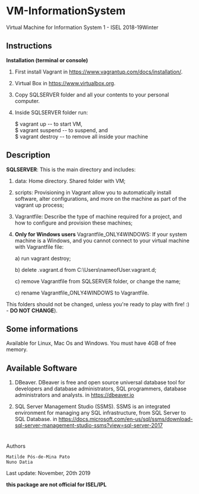 # VM-InformationSystem
Virtual Machine for Information System 1 - ISEL 2018-19Winter

## Instructions

**Installation (terminal or console)**

1. First install Vagrant in https://www.vagrantup.com/docs/installation/.

2. Virtual Box in https://www.virtualbox.org.

3. Copy SQLSERVER folder and all your contents to your personal computer.

4. Inside SQLSERVER folder run:<br>

	$ vagrant up  		--  to start VM, <br>
	$ vagrant suspend 	-- 	to suspend, and <br>
	$ vagrant destroy 	-- 	to remove all inside your machine <br>

## Description

**SQLSERVER**: This is the main directory and includes:

1. data: Home directory. Shared folder with VM;
2. scripts: Provisioning in Vagrant allow you to automatically install software, alter configurations, and more on the machine as part of the vagrant up process;
3. Vagrantfile: Describe the type of machine required for a project, and how to configure and provision these machines;
4. **Only for Windows users**  Vagrantfile_ONLY4WINDOWS: If your system machine is a Windows, and you cannot connect to your virtual machine with Vagrantfile file:

 	a) run vagrant destroy;

	b) delete .vagrant.d from C:\\Users\nameofUser\.vagrant.d;

	c) remove Vagrantfile from SQLSERVER folder, or change the name;

	c) rename Vagrantfile_ONLY4WINDOWS to Vagrantfile.

This folders should not be changed, unless you're ready to play with fire! :) - **DO NOT CHANGE**).
	
 
## Some informations

Available for Linux, Mac Os and Windows. You must have 4GB of free memory.


## Available Software

1. DBeaver. DBeaver is free and open source universal database tool for developers and database administrators, SQL programmers, database administrators and analysts. in https://dbeaver.io

2. SQL Server Management Studio (SSMS). SSMS is an integrated environment for managing any SQL infrastructure, from SQL Server to SQL Database. in https://docs.microsoft.com/en-us/sql/ssms/download-sql-server-management-studio-ssms?view=sql-server-2017

# 

<p>Authors</p>

	Matilde Pós-de-Mina Pato 
	Nuno Datia 

Last update: November, 20th 2019 

**this package are not official for ISEL/IPL**